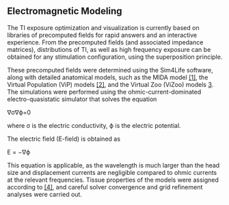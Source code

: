 ## Electromagnetic Modeling

The TI exposure optimization and visualization is currently based on libraries of precomputed fields for rapid answers and an interactive experience. From the precomputed fields (and associated impedance matrices), distributions of TI, as well as high frequency exposure can be obtained for any stimulation configuration, using the superposition principle.

These precomputed fields were determined using the Sim4Life software, along with detailed anatomical models, such as the MIDA model [[1]](/docs/background/references.md), the Virtual Population (ViP) models [[2]](/docs/background/references.md), and the Virtual Zoo (ViZoo) models [3](/docs/background/references.md). The simulations were performed using the ohmic-current-dominated electro-quasistatic simulator that solves the equation 

∇σ∇ϕ=0

where σ is the electric conductivity, ϕ is the electric potential.

The electric field (E-field) is obtained as 

E = −∇ϕ

This equation is applicable, as the wavelength is much larger than the head size and displacement currents are negligible compared to ohmic currents at the relevant frequencies. Tissue properties of the models were assigned according to [[4]](/docs/background/references.md), and careful solver convergence and grid refinement analyses were carried out.
